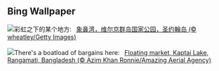 ## Bing Wallpaper
![](https://www.bing.com/th?id=OHR.TrunkBay_ZH-CN9268190655_UHD.jpg&w=1000)彩虹之下的某个地方:&nbsp;&ensp;[象鼻湾，维尔京群岛国家公园，圣约翰岛 (© wheatley/Getty Images)](https://www.bing.com/th?id=OHR.TrunkBay_ZH-CN9268190655_UHD.jpg)
<br><br/>
![](https://www.bing.com/th?id=OHR.KaptaiLake_EN-US6490685268_UHD.jpg&w=1000)There's a boatload of bargains here:&nbsp;&ensp;[Floating market, Kaptai Lake, Rangamati, Bangladesh (© Azim Khan Ronnie/Amazing Aerial Agency)](https://www.bing.com/th?id=OHR.KaptaiLake_EN-US6490685268_UHD.jpg)
<br><br/>
